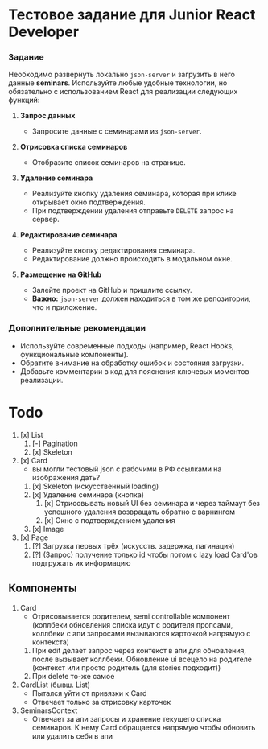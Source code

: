 # Тестовое задание для Junior React Developer

### Задание

Необходимо развернуть локально `json-server` и загрузить в него данные **seminars**. Используйте любые удобные технологии, но обязательно с использованием React для реализации следующих функций:

1. **Запрос данных**

   - Запросите данные с семинарами из `json-server`.

2. **Отрисовка списка семинаров**

   - Отобразите список семинаров на странице.

3. **Удаление семинара**

   - Реализуйте кнопку удаления семинара, которая при клике открывает окно подтверждения.
   - При подтверждении удаления отправьте `DELETE` запрос на сервер.

4. **Редактирование семинара**

   - Реализуйте кнопку редактирования семинара.
   - Редактирование должно происходить в модальном окне.

5. **Размещение на GitHub**
   - Залейте проект на GitHub и пришлите ссылку.
   - **Важно:** `json-server` должен находиться в том же репозитории, что и приложение.

### Дополнительные рекомендации

- Используйте современные подходы (например, React Hooks, функциональные компоненты).
- Обратите внимание на обработку ошибок и состояния загрузки.
- Добавьте комментарии в код для пояснения ключевых моментов реализации.

# Todo

1. [x] List
   1. [-] Pagination
   2. [x] Skeleton
2. [x] Card
   - вы могли тестовый json с рабочими в РФ ссылками на изображения дать?
   1. [x] Skeleton (искусственный loading)
   2. [x] Удаление семинара (кнопка)
      1. [x] Отрисовывать новый UI без семинара и через таймаут без успешного удаления возвращать обратно с варнингом
      2. [x] Окно с подтверждением удаления
   3. [x] Image
3. [x] Page
   1. [?] Загрузка первых трёх (искусств. задержка, пагинация)
   2. [?] (Запрос) получение только id чтобы потом с lazy load Card'ов подгружать их информацию

## Компоненты

1. Card
   - Отрисовывается родителем, semi controllable компонент (коллбеки обновления списка идут с родителя пропсами, коллбеки с апи запросами вызываются карточкой напрямую с контекста)
   1. При edit делает запрос через контекст в апи для обновления, после вызывает коллбеки. Обновление ui всецело на родителе (контекст или просто родитель (для stories подходит))
   2. При delete то-же самое
2. CardList (бывш. List)
   - Пытался уйти от привязки к Card
   - Отвечает только за отрисовку карточек
3. SeminarsContext
   - Отвечает за апи запросы и хранение текущего списка семинаров. К нему Card обращается напрямую чтобы обновить или удалить себя в апи
